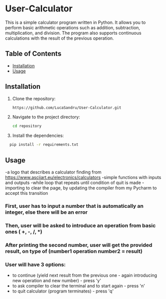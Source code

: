 # User-Calculator

This is a simple calculator program written in Python. It allows you to perform basic arithmetic operations such as addition, subtraction, multiplication, and division. The program also supports continuous calculations with the result of the previous operation.

## Table of Contents
- [Installation](#installation)
- [Usage](#usage)

## Installation

1. Clone the repository:
   ```bash
   https://github.com/LucaSandru/User-Calculator.git
2. Navigate to the project directory:
   ```bash
   cd repository
3. Install the dependencies:
 ```bash
   pip install -r requirements.txt
```

## Usage

-a logo that describes a calculator finding from https://www.asciiart.eu/electronics/calculators
-simple functions with inputs and outputs
-while loop that repeats until condition of quit is made
-importing to clear the page, by updating the compiler from my Pycharm to accept this transition

### First, user has to input a number that is automatically an integer, else there will be an error
### Then, user will be asked to introduce an operation from basic ones ( +, -, /, *)
### After printing the second number, user will get the provided result, on type of (number1 operation number2 = result)
### User will have 3 options:
   - to continue (yield next result from the previous one - again introducing new operation and new number) - press 'y'
   - to ask compiler to clear the terminal and to start again - press 'n'
   - to quit calculator (program terminates) - press 'q'
